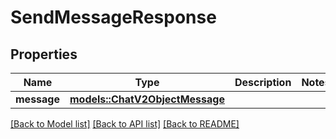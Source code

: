 # SendMessageResponse

## Properties

Name | Type | Description | Notes
------------ | ------------- | ------------- | -------------
**message** | [**models::ChatV2ObjectMessage**](ChatV2ObjectMessage.md) |  | 

[[Back to Model list]](../README.md#documentation-for-models) [[Back to API list]](../README.md#documentation-for-api-endpoints) [[Back to README]](../README.md)


